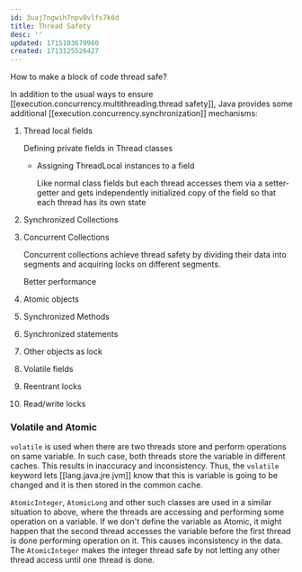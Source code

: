 ```yaml
---
id: 3uaj7ngwih7npv8vlfs7k6d
title: Thread Safety
desc: ''
updated: 1715103679960
created: 1713125526427
---
```


How to make a block of code thread safe?

In addition to the usual ways to ensure [[execution.concurrency.multithreading.thread safety]], Java provides some additional [[execution.concurrency.synchronization]] mechanisms:

1. Thread local fields

    Defining private fields in Thread classes

    - Assigning ThreadLocal instances to a field

        Like normal class fields but each thread accesses them via a setter-getter and gets independently initialized copy of the field so that each thread has its own state

2. Synchronized Collections
3. Concurrent Collections

    Concurrent collections achieve thread safety by dividing their data into segments and acquiring locks on different segments.

    Better performance

4. Atomic objects
5. Synchronized Methods
6. Synchronized statements
7. Other objects as lock
8. Volatile fields
9. Reentrant locks
10. Read/write locks

### Volatile and Atomic 

`volatile` is used when there are two threads store and perform operations on same variable. In such case, both threads store the variable in different caches. This results in inaccuracy and inconsistency. Thus, the `volatile` keyword lets [[lang.java.jre.jvm]] know that this is variable is going to be changed and it is then stored in the common cache.

`AtomicInteger`, `AtomicLong` and other such classes are used in a similar situation to above, where the threads are accessing and performing some operation on a variable. If we don't define the variable as Atomic, it might happen that the second thread accesses the variable before the first thread is done performing operation on it. This causes inconsistency in the data. The `AtomicInteger` makes the integer thread safe by not letting any other thread access until one thread is done.
